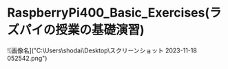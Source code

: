 # RaspberryPi400_Basic_Exercises(ラズパイの授業の基礎演習)
![画像名]("C:\Users\shodai\Desktop\スクリーンショット 2023-11-18 052542.png")

